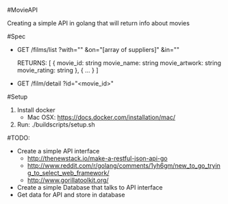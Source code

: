 #MovieAPI

Creating a simple API in golang that will return info about movies

#Spec
- GET /films/list
	?with="<actor name>"
	&on="[array of suppliers]"
	&in="<locale>"
	
	RETURNS:
	[
		{
			movie_id: string
			movie_name: string
			movie_artwork: string
			movie_rating: string
		},
		{
		...
		}
	]

- GET /film/detail
	?id="<movie_id>"

#Setup
1. Install docker
	- Mac OSX: https://docs.docker.com/installation/mac/
2. Run: ./buildscripts/setup.sh

#TODO:
- Create a simple API interface
	- http://thenewstack.io/make-a-restful-json-api-go
	- http://www.reddit.com/r/golang/comments/1yh6gm/new_to_go_trying_to_select_web_framework/
	- http://www.gorillatoolkit.org/
- Create a simple Database that talks to API interface
- Get data for API and store in database